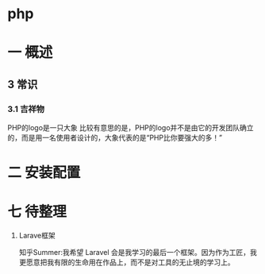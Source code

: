 # php
# 一 概述
## 3 常识
### 3.1 吉祥物
PHP的logo是一只大象
比较有意思的是，PHP的logo并不是由它的开发团队确立的，而是用一名使用者设计的，大象代表的是“PHP比你要强大的多！”

# 二 安装配置


# 七 待整理
1. Larave框架

    知乎Summer:我希望 Laravel 会是我学习的最后一个框架。因为作为工匠，我更愿意把我有限的生命用在作品上，而不是对工具的无止境的学习上。